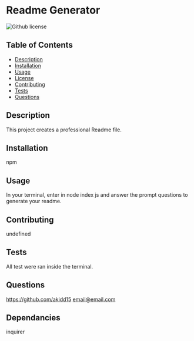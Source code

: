 # Readme Generator
 ![Github license](https://img.shields.io/badge/license-none-blue.svg)
 ## Table of Contents
 * [Description](#description)
 * [Installation](#installation)
 * [Usage](#usage)
 * [License](#license)
 * [Contributing](#contributors)
 * [Tests](#test)
 * [Questions](#questions)
 ## Description
   This project creates a professional Readme file.
   ## Installation
  npm
  ## Usage
  In your terminal, enter in node index js and answer the prompt questions to generate your readme.
  ## Contributing
  undefined
  ## Tests
  All test were ran inside the terminal.
  ## Questions
   https://github.com/akidd15
   email@email.com
  ## Dependancies
  inquirer
